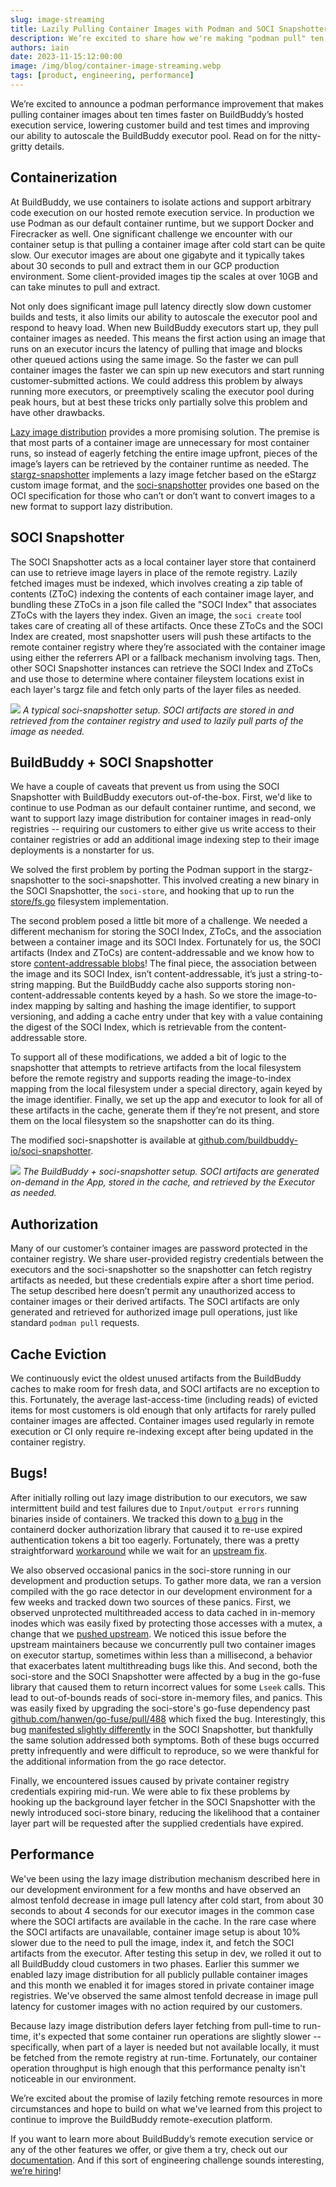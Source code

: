 ```yaml
---
slug: image-streaming
title: Lazily Pulling Container Images with Podman and SOCI Snapshotter
description: We’re excited to share how we're making "podman pull" ten times faster by lazily fetching container images using the SOCI Snapshotter.
authors: iain
date: 2023-11-15:12:00:00
image: /img/blog/container-image-streaming.webp
tags: [product, engineering, performance]
---
```


We’re excited to announce a podman performance improvement that makes pulling container images about ten times faster on BuildBuddy’s hosted execution service, lowering customer build and test times and improving our ability to autoscale the BuildBuddy executor pool. Read on for the nitty-gritty details.

<!-- truncate -->

## Containerization

At BuildBuddy, we use containers to isolate actions and support arbitrary code execution on our hosted remote execution service. In production we use Podman as our default container runtime, but we support Docker and Firecracker as well. One significant challenge we encounter with our container setup is that pulling a container image after cold start can be quite slow. Our executor images are about one gigabyte and it typically takes about 30 seconds to pull and extract them in our GCP production environment. Some client-provided images tip the scales at over 10GB and can take minutes to pull and extract.

Not only does significant image pull latency directly slow down customer builds and tests, it also limits our ability to autoscale the executor pool and respond to heavy load. When new BuildBuddy executors start up, they pull container images as needed. This means the first action using an image that runs on an executor incurs the latency of pulling that image and blocks other queued actions using the same image. So the faster we can pull container images the faster we can spin up new executors and start running customer-submitted actions. We could address this problem by always running more executors, or preemptively scaling the executor pool during peak hours, but at best these tricks only partially solve this problem and have other drawbacks.

[Lazy image distribution](https://medium.com/nttlabs/startup-containers-in-lightning-speed-with-lazy-image-distribution-on-containerd-243d94522361) provides a more promising solution. The premise is that most parts of a container image are unnecessary for most container runs, so instead of eagerly fetching the entire image upfront, pieces of the image’s layers can be retrieved by the container runtime as needed. The [stargz-snapshotter](https://github.com/containerd/stargz-snapshotter) implements a lazy image fetcher based on the eStargz custom image format, and the [soci-snapshotter](https://github.com/awslabs/soci-snapshotter) provides one based on the OCI specification for those who can’t or don’t want to convert images to a new format to support lazy distribution.

## SOCI Snapshotter

The SOCI Snapshotter acts as a local container layer store that containerd can use to retrieve image layers in place of the remote registry. Lazily fetched images must be indexed, which involves creating a zip table of contents (ZToC) indexing the contents of each container image layer, and bundling these ZToCs in a json file called the "SOCI Index" that associates ZToCs with the layers they index. Given an image, the `soci create` tool takes care of creating all of these artifacts. Once these ZToCs and the SOCI Index are created, most snapshotter users will push these artifacts to the remote container registry where they’re associated with the container image using either the referrers API or a fallback mechanism involving tags. Then, other SOCI Snapshotter instances can retrieve the SOCI Index and ZToCs and use those to determine where container fileystem locations exist in each layer's targz file and fetch only parts of the layer files as needed.

![](/img/blog/soci-snapshotter.webp)
_A typical soci-snapshotter setup. SOCI artifacts are stored in and retrieved from the container registry and used to lazily pull parts of the image as needed._

## BuildBuddy + SOCI Snapshotter

We have a couple of caveats that prevent us from using the SOCI Snapshotter with BuildBuddy executors out-of-the-box. First, we'd like to continue to use Podman as our default container runtime, and second, we want to support lazy image distribution for container images in read-only registries -- requiring our customers to either give us write access to their container registries or add an additional image indexing step to their image deployments is a nonstarter for us.

We solved the first problem by porting the Podman support in the stargz-snapshotter to the soci-snapshotter. This involved creating a new binary in the SOCI Snapshotter, the `soci-store`, and hooking that up to run the [store/fs.go](https://github.com/containerd/stargz-snapshotter/blob/main/store/fs.go) filesystem implementation.

The second problem posed a little bit more of a challenge. We needed a different mechanism for storing the SOCI Index, ZToCs, and the association between a container image and its SOCI Index. Fortunately for us, the SOCI artifacts (Index and ZToCs) are content-addressable and we know how to store [content-addressable blobs](https://bazel.build/remote/caching)! The final piece, the association between the image and its SOCI Index, isn’t content-addressable, it’s just a string-to-string mapping. But the BuildBuddy cache also supports storing non-content-addressable contents keyed by a hash. So we store the image-to-index mapping by salting and hashing the image identifier, to support versioning, and adding a cache entry under that key with a value containing the digest of the SOCI Index, which is retrievable from the content-addressable store.

To support all of these modifications, we added a bit of logic to the snapshotter that attempts to retrieve artifacts from the local filesystem before the remote registry and supports reading the image-to-index mapping from the local filesystem under a special directory, again keyed by the image identifier. Finally, we set up the app and executor to look for all of these artifacts in the cache, generate them if they’re not present, and store them on the local filesystem so the snapshotter can do its thing.

The modified soci-snapshotter is available at [github.com/buildbuddy-io/soci-snapshotter](https://github.com/buildbuddy-io/soci-snapshotter).

![](/img/blog/soci-snapshotter-buildbuddy.webp)
_The BuildBuddy + soci-snapshotter setup. SOCI artifacts are generated on-demand in the App, stored in the cache, and retrieved by the Executor as needed._

## Authorization

Many of our customer’s container images are password protected in the container registry. We share user-provided registry credentials between the executors and the soci-snapshotter so the snapshotter can fetch registry artifacts as needed, but these credentials expire after a short time period. The setup described here doesn’t permit any unauthorized access to container images or their derived artifacts. The SOCI artifacts are only generated and retrieved for authorized image pull operations, just like standard `podman pull` requests.

## Cache Eviction

We continuously evict the oldest unused artifacts from the BuildBuddy caches to make room for fresh data, and SOCI artifacts are no exception to this. Fortunately, the average last-access-time (including reads) of evicted items for most customers is old enough that only artifacts for rarely pulled container images are affected. Container images used regularly in remote execution or CI only require re-indexing except after being updated in the container registry.

## Bugs!

After initially rolling out lazy image distribution to our executors, we saw intermittent build and test failures due to `Input/output errors` running binaries inside of containers. We tracked this down to [a bug](https://github.com/containerd/containerd/issues/6377) in the containerd docker authorization library that caused it to re-use expired authentication tokens a bit too eagerly. Fortunately, there was a pretty straightforward [workaround](https://github.com/buildbuddy-io/soci-snapshotter/pull/2) while we wait for an [upstream fix](https://github.com/containerd/containerd/pull/8735/files).

We also observed occasional panics in the soci-store running in our development and production setups. To gather more data, we ran a version compiled with the go race detector in our development environment for a few weeks and tracked down two sources of these panics. First, we observed unprotected multithreaded access to data cached in in-memory inodes which was easily fixed by protecting those accesses with a mutex, a change that we [pushed upstream](https://github.com/awslabs/soci-snapshotter/pull/833). We noticed this issue before the upstream maintainers because we concurrently pull two container images on executor startup, sometimes within less than a millisecond, a behavior that exacerbates latent multithreading bugs like this. And second, both the soci-store and the SOCI Snapshotter were affected by a bug in the go-fuse library that caused them to return incorrect values for some `Lseek` calls. This lead to out-of-bounds reads of soci-store in-memory files, and panics. This was easily fixed by upgrading the soci-store's go-fuse dependency past [github.com/hanwen/go-fuse/pull/488](https://github.com/hanwen/go-fuse/pull/488) which fixed the bug. Interestingly, this bug [manifested slightly differently](https://github.com/awslabs/soci-snapshotter/issues/829) in the SOCI Snapshotter, but thankfully the same solution addressed both symptoms. Both of these bugs occurred pretty infrequently and were difficult to reproduce, so we were thankful for the additional information from the go race detector.

Finally, we encountered issues caused by private container registry credentials expiring mid-run. We were able to fix these problems by hooking up the background layer fetcher in the SOCI Snapshotter with the newly introduced soci-store binary, reducing the likelihood that a container layer part will be requested after the supplied credentials have expired.

## Performance

We've been using the lazy image distribution mechanism described here in our development environment for a few months and have observed an almost tenfold decrease in image pull latency after cold start, from about 30 seconds to about 4 seconds for our executor images in the common case where the SOCI artifacts are available in the cache. In the rare case where the SOCI artifacts are unavailable, container image setup is about 10% slower due to the need to pull the image, index it, and fetch the SOCI artifacts from the executor. After testing this setup in dev, we rolled it out to all BuildBuddy cloud customers in two phases. Earlier this summer we enabled lazy image distribution for all publicly pullable container images and this month we enabled it for images stored in private container image registries. We've observed the same almost tenfold decrease in image pull latency for customer images with no action required by our customers.

Because lazy image distribution defers layer fetching from pull-time to run-time, it's expected that some container run operations are slightly slower -- specifically, when part of a layer is needed but not available locally, it must be fetched from the remote registry at run-time. Fortunately, our container operation throughput is high enough that this performance penalty isn't noticeable in our environment.

We’re excited about the promise of lazily fetching remote resources in more circumstances and hope to build on what we've learned from this project to continue to improve the BuildBuddy remote-execution platform.

If you want to learn more about BuildBuddy’s remote execution service or any of the other features we offer, or give them a try, check out our [documentation](https://www.buildbuddy.io/docs/introduction/). And if this sort of engineering challenge sounds interesting, [we’re hiring](https://www.buildbuddy.io/careers/)!
